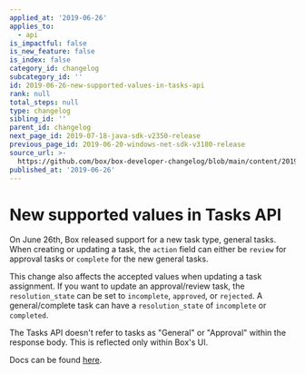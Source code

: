```yaml
---
applied_at: '2019-06-26'
applies_to:
  - api
is_impactful: false
is_new_feature: false
is_index: false
category_id: changelog
subcategory_id: ''
id: 2019-06-26-new-supported-values-in-tasks-api
rank: null
total_steps: null
type: changelog
sibling_id: ''
parent_id: changelog
next_page_id: 2019-07-18-java-sdk-v2350-release
previous_page_id: 2019-06-20-windows-net-sdk-v3180-release
source_url: >-
  https://github.com/box/box-developer-changelog/blob/main/content/2019/06-26-new-supported-values-in-tasks-api.md
published_at: '2019-06-26'
---
```

# New supported values in Tasks API

On June 26th, Box released support for a new task type, general tasks. When
creating or updating a task, the `action` field can either be `review` for
approval tasks or `complete` for the new general tasks.

This change also affects the accepted values when updating a task assignment.
If you want to update an approval/review task, the `resolution_state` can be
set to `incomplete`, `approved`, or `rejected`. A general/complete task can
have a `resolution_state` of `incomplete` or `completed`.

The Tasks API doesn't refer to tasks as "General" or "Approval" within the
response body. This is reflected only within Box's UI.

Docs can be found [here](endpoint://resources/task/).